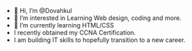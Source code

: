 - 👋 Hi, I’m @Dovahkul
- 👀 I’m interested in Learning Web design, coding and more.
- 🌱 I’m currently learning HTML/CSS
- I recently obtained my CCNA Certification.
- I am building IT skills to hopefully transition to a new career.
